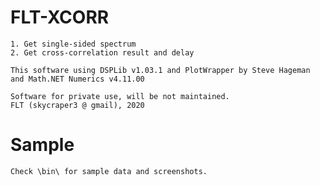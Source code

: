 # FLT-XCORR

    1. Get single-sided spectrum
    2. Get cross-correlation result and delay
    
    This software using DSPLib v1.03.1 and PlotWrapper by Steve Hageman
    and Math.NET Numerics v4.11.00
    
    Software for private use, will be not maintained.
    FLT (skycraper3 @ gmail), 2020
  
# Sample

    Check \bin\ for sample data and screenshots.
